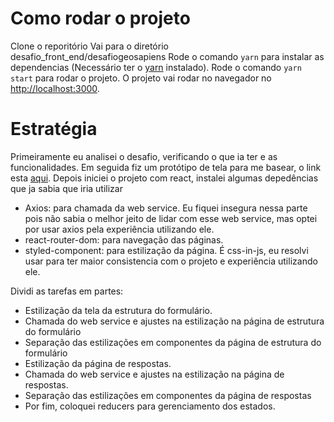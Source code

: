 # Como rodar o projeto
Clone o reporitório
Vai para o diretório desafio_front_end/desafiogeosapiens
Rode o comando `yarn` para instalar as dependencias (Necessário ter o [yarn](https://yarnpkg.com/) instalado).
Rode o comando `yarn start` para rodar o projeto. O projeto vai rodar no navegador no [http://localhost:3000](http://localhost:3000).

# Estratégia
Primeiramente eu analisei o desafio, verificando o que ia ter e as funcionalidades. 
Em seguida fiz um protótipo de tela para me basear, o link esta [aqui](https://www.figma.com/file/RqKg8zzGzuL2RkMeiHY6Vk/desafio-front?node-id=0%3A1).
Depois iniciei o projeto com react, instalei algumas depedências que ja sabia que iria utilizar
- Axios: para chamada da web service. Eu fiquei insegura nessa parte pois não sabia o melhor jeito de lidar com esse web service, mas optei por usar axios pela experiência utilizando ele.
- react-router-dom: para navegação das páginas.
- styled-component: para estilização da página. É css-in-js, eu resolvi usar para ter maior consistencia com o projeto e experiência utilizando ele.

Dividi as tarefas em partes:
- Estilização da tela da estrutura do formulário.
- Chamada do web service e ajustes na estilização na página de estrutura do formulário
- Separação das estilizações em componentes da página de estrutura do formulário
- Estilização da página de respostas.
- Chamada do web service e ajustes na estilização na página de respostas.
- Separação das estilizações em componentes da página de respostas
- Por fim, coloquei reducers para gerenciamento dos estados.
